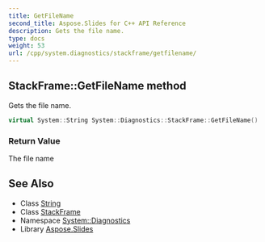 ```yaml
---
title: GetFileName
second_title: Aspose.Slides for C++ API Reference
description: Gets the file name.
type: docs
weight: 53
url: /cpp/system.diagnostics/stackframe/getfilename/
---
```

## StackFrame::GetFileName method


Gets the file name.

```cpp
virtual System::String System::Diagnostics::StackFrame::GetFileName()
```


### Return Value

The file name

## See Also

* Class [String](../../../system/string/)
* Class [StackFrame](../)
* Namespace [System::Diagnostics](../../)
* Library [Aspose.Slides](../../../)
